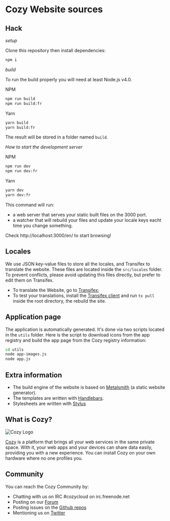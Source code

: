 # Cozy Website sources

## Hack

*setup*

Clone this repository then install dependencies:

```bash
npm i
```

*build*

To run the build properly you will need at least Node.js v4.0. 

NPM
```bash
npm run build
npm run build:fr
```

Yarn
```bash
yarn build
yarn build:fr
```

The result will be stored in a folder named `build`.

*How to start the development server*

NPM
```bash
npm run dev
npm run dev:fr
```

Yarn
```bash
yarn dev
yarn dev:fr
```

This command will run:

* a web server that serves your static built files on the 3000 port.
* a watcher that will rebuild your files and update your locale keys eacht time you change something.

Check http://localhost:3000/en/ to start browsing!


## Locales

We use JSON key-value files to store all the locales, and Transifex to translate the website.
These files are located inside the `src/locales` folder. To prevent conflicts, please avoid updating this
files directly, but prefer to edit them on Transifex.

* To translate the Website, go to [Transifex](https://www.transifex.com/cozy/cozy-site/);
* To test your translations, install the [Transifex client](http://docs.transifex.com/client/) and run `tx pull` inside the root directory, the rebuild the site.

## Application page

The application is automatically generated. It's done via two scripts located
in the `utils` folder. Here is the script to download icons from the app
registry and build the app page from the Cozy registry information:

```bash
cd utils
node app-images.js
node app.js
```

## Extra information

* The build engine of the website is based on [Metalsmith](http://metalsmith.io/) (a static website generator). 
* The templates are written with [Handlebars](http://handlebarsjs.com/). 
* Stylesheets are written with [Stylus](http://stylus-lang.com/)


## What is Cozy?

![Cozy
Logo](https://raw.github.com/cozy/cozy-setup/gh-pages/assets/images/happycloud.png)

[Cozy](http://cozy.io) is a platform that brings all your web services in the
same private space.  With it, your web apps and your devices can share data
easily, providing you with a new experience. You can install Cozy on your own
hardware where no one profiles you.

## Community

You can reach the Cozy Community by:

* Chatting with us on IRC #cozycloud on irc.freenode.net
* Posting on our [Forum](https://forum.cozy.io/)
* Posting issues on the [Github repos](https://github.com/cozy/)
* Mentioning us on [Twitter](http://twitter.com/cozycloud)

